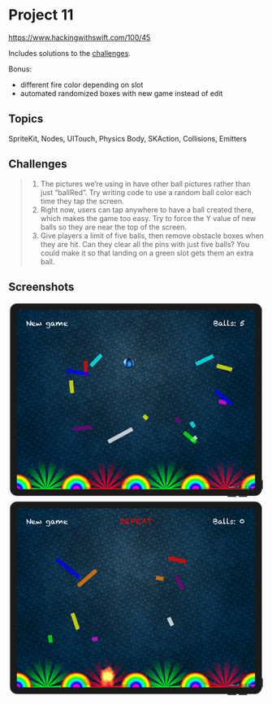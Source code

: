 # Project 11

https://www.hackingwithswift.com/100/45

Includes solutions to the [challenges](https://www.hackingwithswift.com/read/11/8/wrap-up).

Bonus:
- different fire color depending on slot
- automated randomized boxes with new game instead of edit

## Topics

SpriteKit, Nodes, UITouch, Physics Body, SKAction, Collisions, Emitters

## Challenges

>1. The pictures we’re using in have other ball pictures rather than just “ballRed”. Try writing code to use a random ball color each time they tap the screen.
>2. Right now, users can tap anywhere to have a ball created there, which makes the game too easy. Try to force the Y value of new balls so they are near the top of the screen.
>3. Give players a limit of five balls, then remove obstacle boxes when they are hit. Can they clear all the pins with just five balls? You could make it so that landing on a green slot gets them an extra ball.

## Screenshots

![screenshot1](screenshots/screen01.png)
![screenshot1](screenshots/screen02.png)
